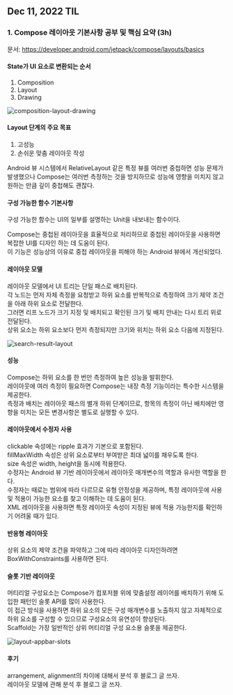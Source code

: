## Dec 11, 2022 TIL

### 1. Compose 레이아웃 기본사항 공부 및 핵심 요약 (3h)
문서: https://developer.android.com/jetpack/compose/layouts/basics

#### State가 UI 요소로 변환되는 순서
1. Composition
2. Layout
3. Drawing

![composition-layout-drawing](https://user-images.githubusercontent.com/49600974/206891781-17244583-1ab8-4d67-bce3-209af5c141be.jpg)

#### Layout 단계의 주요 목표
1. 고성능
2. 손쉬운 맞춤 레이아웃 작성

Android 뷰 시스템에서 RelativeLayout 같은 특정 뷰를 여러번 중첩하면 성능 문제가 발생했으나 Compose는 여러번 측정하는 것을 방지하므로 성능에 영향을 미치지 않고 원하는 만큼 깊이 중첩해도 괜찮다.

#### 구성 가능한 함수 기본사항
구성 가능한 함수는 UI의 일부를 설명하는 Unit을 내보내는 함수이다.

Compose는 중첩된 레이아웃을 효율적으로 처리하므로 중첩된 레이아웃을 사용하면 복잡한 UI를 디자인 하는 데 도움이 된다.  
이 기능은 성능상의 이유로 중첩 레이아웃을 피해야 하는 Android 뷰에서 개선되었다.

#### 레이아웃 모델
레이아웃 모델에서 UI 트리는 단일 패스로 배치된다.  
각 노드는 먼저 자체 측정을 요청받고 하위 요소를 반복적으로 측정하여 크기 제약 조건을 아래 하위 요소로 전달한다.  
그러면 리프 노드가 크기 지정 및 배치되고 확인된 크기 및 배치 안내는 다시 트리 위로 전달된다.  
상위 요소는 하위 요소보다 먼저 측정되지만 크기와 위치는 하위 요소 다음에 지정된다.

![search-result-layout](https://user-images.githubusercontent.com/49600974/206891863-5635e59d-aabe-406d-816c-5571b911c435.svg)

#### 성능
Compose는 하위 요소를 한 번만 측정하여 높은 성능을 발휘한다.  
레이아웃에 여러 측정이 필요하면 Compose는 내장 측정 기능이라는 특수한 시스템을 제공한다.  
측정과 배치는 레이아웃 패스의 별개 하위 단계이므로, 항목의 측정이 아닌 배치에만 영향을 미치는 모든 변경사항은 별도로 실행할 수 있다.

#### 레이아웃에서 수정자 사용
clickable 속성에는 ripple 효과가 기본으로 포함된다.  
fillMaxWidth 속성은 상위 요소로부터 부여받은 최대 넓이를 채우도록 한다.  
size 속성은 width, height을 동시에 적용한다.  
수정자는 Android 뷰 기반 레이아웃에서 레이아웃 매개변수의 역할과 유사한 역할을 한다.  
수정자는 때로는 범위에 따라 다르므로 유형 안정성을 제공하며, 특정 레이아웃에 사용 및 적용이 가능한 요소를 찾고 이해하는 데 도움이 된다.  
XML 레이아웃을 사용하면 특정 레이아웃 속성이 지정된 뷰에 적용 가능한지를 확인하기 어려울 때가 있다.

#### 반응형 레이아웃 
상위 요소의 제약 조건을 파악하고 그에 따라 레이아웃 디자인하려면 BoxWithConstraints를 사용하면 된다.

#### 슬롯 기반 레이아웃
머티리얼 구성요소는 Compose가 컴포저블 위에 맞춤설정 레이어를 배치하기 위해 도입한 패턴인 슬롯 API를 많이 사용한다.  
이 접근 방식을 사용하면 하위 요소의 모든 구성 매개변수를 노출하지 않고 자체적으로 하위 요소를 구성할 수 있으므로 구성요소의 유연성이 향상된다.  
Scaffold는 가장 일반적인 상위 머티리얼 구성 요소용 슬롯을 제공한다.

![layout-appbar-slots](https://user-images.githubusercontent.com/49600974/206892051-29875fd3-691f-4494-a3be-98554af2fa21.png)

#### 후기
arrangement, alignment의 차이에 대해서 분석 후 블로그 글 쓰자.  
레이아웃 모델에 관해 분석 후 블로그 글 쓰자.
